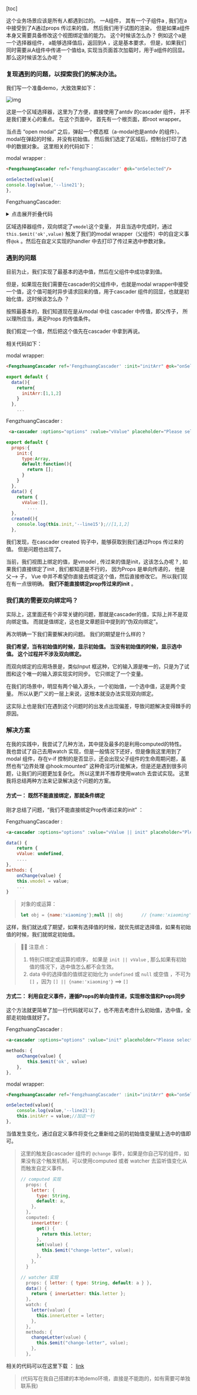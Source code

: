 [toc]

这个业务场景应该是所有人都遇到过的。 一A组件， 其有一个子组件a ,  我们在a中接受到了A通过props 传过来的值， 然后我们用于试图的渲染， 但是如果a组件本身又需要具备修改这个视图绑定值的能力。 这个时候该怎么办？ 例如这个a是一个选择器组件， a能够选择值后，返回到A ，这是基本要求，  但是，如果我们同时需要从A组件中传递一个值给a, 实现当页面首次加载时，用于a组件的回显。 那么这时候该怎么办呢？

### 复现遇到的问题，以探索我们的解决办法。

我们写一个准备demo，大致效果如下：

![img](props同步问题.assets/1735896-20210731192128727-391454291.gif)

这是一个区域选择器，这里为了方便，直接使用了antdv 的cascader 组件， 并不是我们要关心的重点。 在这个页面中， 首先有一个根页面，即root wrapper。 

当点击  “open modal” 之后，弹起一个模态框（a-modal也是antdv 的组件）。 modal在弹起的时候，并没有初始值。 然后我们选定了区域后，控制台打印了选中的数据对象。 这里相关的代码如下：

modal wrapper :

```html
<FengzhuangCascader ref='FengzhuangCascader' @ok="onSelected"/>
```

```javascript
onSelected(value){
console.log(value,'--line21');
},
```

FengzhuangCascader:

<details>
    <summary>点击展开折叠代码</summary>
<code>
<pre>
&lt;template&gt;
  &lt;a-cascader :options="options" v-model="vmodel" placeholder="Please select" @change="onChange" /&gt;
&lt;/template&gt;
&lt;script&gt;
export default {
  data() {
    return {
      vmodel:[],
      options: [
        {
          value: 1,
          label: 'Zhejiang',
          children: [
            {
              value: 1,
              label: 'Hangzhou',
              children: [
                {
                  value: 2,
                  label: 'West Lake',
                },
              ],
            },
          ],
        },
        {
          value: 2,
          label: 'Jiangsu',
          children: [
            {
              value: 1,
              label: 'Nanjing',
              children: [
                {
                  value: 2,
                  label: 'Zhong Hua Men',
                },
              ],
            },
          ],
        },
      ],
    };
  },
  methods: {
    onChange(value) {
      this.vmodel = value;
      this.$emit('ok',value)
    },
  },
};
&lt;/script&gt;
</pre>
</code>
</details>




区域选择器组件，双向绑定了`vmodel`这个变量， 并且当选中完成时，通过 `this.$emit('ok',value)` 触发了我们的modal wrapper（父组件）中的自定义事件`@ok` 。然后在自定义实现的handler 中去打印了传过来选中参数对象。



### 遇到的问题

目前为止，我们实现了最基本的选中值，然后在父组件中成功拿到值。

但是，如果现在我们需要在cascader的父组件中，也就是modal wrapper中接受一个值，这个值可能时异步请求回来的值，用于cascader 组件的回显，也就是初始化值，这时候该怎么办 ？

按照最基本的，我们知道现在是从modal 中往 cascader 中传值，即父传子， 所以理所应当，满足Props 的传值条件。 

我们假定一个值，然后把这个值先在cascader 中拿到再说。 

相关代码如下：

modal wrapper:

```html
<FengzhuangCascader ref='FengzhuangCascader' :init="initArr" @ok="onSelected"/>
```

```javascript
export default {
  data(){
    return{
      initArr:[1,1,2]
    }
  },
    ...
```

FengzhuangCascader :

```html
 <a-cascader :options="options" :value="vValue" placeholder="Please select" @change="onChange" />
```

```javascript
export default {
  props:{
    init:{
      type:Array,
      default:function(){
        return [];
      }
    }
  },
  data() {
    return {
      vValue:[],
        ....
  },
  created(){
    console.log(this.init,'--line15');//[1,1,2]
  },
```

我们发现，在cascader created 钩子中，能够获取到我们通过Props 传过来的值。 但是问题也出现了。 

当前，我们视图上绑定的值，是vmodel , 传过来的值是init，这该怎么办呢 ? , 如果我们直接绑定了init , 我们都知道是不行的， 因为Props 是单向传递的， 他是父--> 子，  Vue 中并不希望你直接去绑定这个值，然后直接修改它。  所以我们现在有一点很明确。 **我们不能直接绑定prop传过来的init** 。

### 我们真的需要双向绑定吗？

实际上，这里面还有个非常关键的问题，那就是cascader的值，实际上并不是双向绑定值。 而就是值绑定，这也是文章题目中提到的“伪双向绑定”。

再次明确一下我们需要解决的问题。 我们的期望是什么样的？

**我们希望，当有初始值的时候，显示初始值。 当没有初始值的时候，显示选中值。 这个过程并不涉及双向绑定。** 

而双向绑定的应用场景是，类似Input 框这种，它的输入源是唯一的，只是为了试图和这个唯一的输入源实现实时同步。 它只绑定了一个变量。 

在我们的场景中，明显有两个输入源头，一个初始值，一个选中值，这是两个变量。 所以从更广义的一层上来说，这根本就没办法实现双向绑定。

这实际上也是我们在遇到这个问题时的出发点出现偏差，导致问题解决变得棘手的原因。  

### 解决方案

在我的实践中，我尝试了几种方法，其中提及最多的是利用computed的特性。 我也尝试了自己去用watch 实现，但是一般情况下还好，但是像我这里用到了modal 组件，存在v-if 控制的是否显示，还会出现父子组件的生命周期问题，虽然也有“边界处理 @hook:mounted” 这种奇淫巧计能解决，但是还是遇到很多问题，让我们的问题更加复杂化。  所以这里并不推荐使用watch 去尝试实现。 这里我将总结两种方法来记录解决这个问题的方案。

#### 方式一： 既然不能直接绑定，那就条件绑定 

刚才总结了问题，“我们不能直接绑定Prop传递过来的init” ：

FengzhuangCascader :

```html
<a-cascader :options="options" :value="vValue || init" placeholder="Please select" @change="onChange" />
```

```javascript
data() {
	return {
	vValue: undefined,
	....
},
methods: {
	onChange(value) {
	this.vmodel = value;
	...
}    
```

> 对象的或运算：
>
> ```javascript
> let obj = {name:'xiaoming'};null || obj 		// {name:'xiaoming'};undefined || obj 	//{name:'xiaoming'};{age:'8'} || obj 	//{name:'xiaoming'};
> ```

这样，我们就达成了期望，如果有选择值的时候，就优先绑定选择值，如果有初始值的时候，我们就绑定初始值。 

> :tipping_hand_man:  注意点：
>
> 1. 特别只绑定或运算的顺序， 如果是 `init || vValue` , 那么如果有初始值的情况下，选中值怎么都不会生效。
> 2. data 中的选择值的值绑定初始化为 `undefined` 或 `null` 或空值 ，不可为 `[]` ，因为 `[] || {name:'xiaoming'}` ==> `[]`



#### 方式二： 利用自定义事件，遵循Props的单向值传递，实现修改值和Props同步 

这个方法就更简单了加一行代码就可以了，也不用去考虑什么初始值，选中值，全部走初始值就好了。

FengzhuangCascader  :

```html
<a-cascader :options="options" :value="init" placeholder="Please select" @change="onChange" />
```

```javascript
methods: {    
    onChange(value) {
        this.$emit('ok', value)
    },
},
```

modal wrapper:

```html
<FengzhuangCascader ref='FengzhuangCascader' :init="initArr" @ok="onSelected"/>
```

```javascript
onSelected(value){
    console.log(value,'--line21');
    this.initArr = value;//加这一行
},
```

当值发生变化，通过自定义事件将变化之重新给之前的初始值变量赋上选中的值即可。





> 这里的触发自cascader 组件的 `@change` 事件，如果是你自己写的组件，如果没有这个触发机制，可以使用computed 或者 watcher  去监听值变化从而触发自定义事件。
>
> ```javascript
> // computed 实现
>   props: {
>     letter: {
>       type: String,
>       default: a,
>     },
>   },
>   computed: {
>     innerLetter: {
>       get() {
>         return this.letter;
>       },
>       set(value) {
>         this.$emit("change-letter", value);
>       },
>     },
>   }
> ```
>
> ```javascript
> // watcher 实现
>   props: { letter: { type: String, default: a } },
>   data() {
>     return { innerLetter: this.letter };
>   },
>   watch: {
>     letter(value) {
>       this.innerLetter = letter;
>     },
>   },
>   methods: {
>     changeLetter(value) {
>       this.$emit("change-letter", value);
>     },
>   },
> ```





相关的代码可以在这里下载 ： [link](https://github.com/jaycethanks/CommonFiles/tree/master/cnblog_common_file/15085010)

> (代码写在我自己搭建的本地demo环境，直接是不能跑的，如有需要可单独联系我)